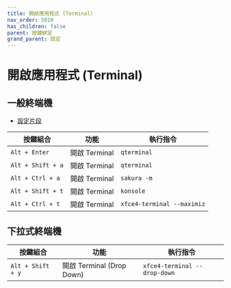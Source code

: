 ```yaml
---
title: 開啟應用程式 (Terminal)
nav_order: 5010
has_children: false
parent: 按鍵綁定
grand_parent: 設定
---
```



# 開啟應用程式 (Terminal)


## 一般終端機

* [設定片段](https://github.com/samwhelp/ultramarine-lxqt-adjustment/tree/main/prototype/main/lxqt-config/Main/asset/overlay/etc/skel/.config/openbox/helper/share/gen/openbox-gen-rc/Section/Keybind/ApplicationLaunchTerminal.php#L16-L56)


| 按鍵組合          | 功能           | 執行指令                    |
| ----------------- | -------------- | --------------------------- |
| `Alt + Enter`     | 開啟 Terminal  | `qterminal`                 |
| `Alt + Shift + a` | 開啟 Terminal  | `qterminal`                 |
| `Alt + Ctrl + a`  | 開啟 Terminal  | `sakura -m`                 |
| `Alt + Shift + t` | 開啟 Terminal  | `konsole`                   |
| `Alt + Ctrl + t`  | 開啟 Terminal  | `xfce4-terminal --maximiz`  |




## 下拉式終端機

| 按鍵組合          | 功能                      | 執行指令                     |
| ----------------- | ------------------------- | ---------------------------- |
| `Alt + Shift + y` | 開啟 Terminal (Drop Down) | `xfce4-terminal --drop-down` |
